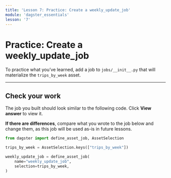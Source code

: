 ```yaml
---
title: 'Lesson 7: Practice: Create a weekly_update_job'
module: 'dagster_essentials'
lesson: '7'
---
```


# Practice: Create a weekly_update_job

To practice what you’ve learned, add a job to `jobs/__init__.py` that will materialize the `trips_by_week` asset.

---

## Check your work

The job you built should look similar to the following code. Click **View answer** to view it.

**If there are differences**, compare what you wrote to the job below and change them, as this job will be used as-is in future lessons.

```python {% obfuscated="true" %}
from dagster import define_asset_job, AssetSelection

trips_by_week = AssetSelection.keys(["trips_by_week"])

weekly_update_job = define_asset_job(
    name="weekly_update_job",
    selection=trips_by_week,
)
```
